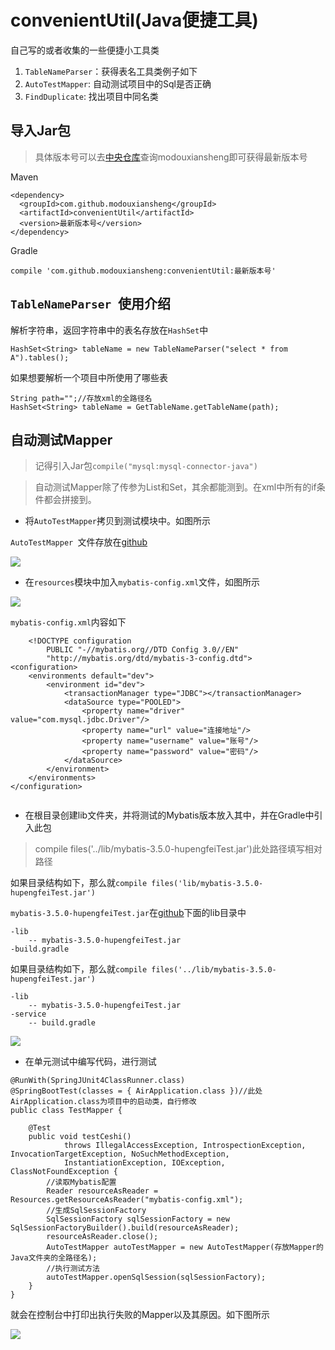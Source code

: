 # convenientUtil(Java便捷工具)

自己写的或者收集的一些便捷小工具类

1. `TableNameParser`：获得表名工具类例子如下
2. `AutoTestMapper`: 自动测试项目中的Sql是否正确
3. `FindDuplicate`: 找出项目中同名类

## 导入Jar包

> 具体版本号可以去[中央仓库](https://search.maven.org/)查询modouxiansheng即可获得最新版本号

Maven

```
<dependency>
  <groupId>com.github.modouxiansheng</groupId>
  <artifactId>convenientUtil</artifactId>
  <version>最新版本号</version>
</dependency>
```

Gradle

```
compile 'com.github.modouxiansheng:convenientUtil:最新版本号'

```

## `TableNameParser `使用介绍

解析字符串，返回字符串中的表名存放在`HashSet`中

```
HashSet<String> tableName = new TableNameParser("select * from A").tables();

```

如果想要解析一个项目中所使用了哪些表

```
String path="";//存放xml的全路径名
HashSet<String> tableName = GetTableName.getTableName(path);

```

## 自动测试Mapper

> 记得引入Jar包`compile("mysql:mysql-connector-java")`

> 自动测试Mapper除了传参为List和Set，其余都能测到。在xml中所有的if条件都会拼接到。

* 将`AutoTestMapper`拷贝到测试模块中。如图所示

`AutoTestMapper `文件存放在[github](https://github.com/modouxiansheng/convenientUtil/blob/master/src/main/java/com/github/autoTest/AutoTestMapper.java)

![](https://ws3.sinaimg.cn/large/006tNbRwly1fy1p500fgvj30ho03i3yp.jpg)

* 在`resources`模块中加入`mybatis-config.xml`文件，如图所示

![](https://ws2.sinaimg.cn/large/006tNbRwly1fy1p60n2vkj30hn08jt9g.jpg)
	
`mybatis-config.xml`内容如下
	
```
	<!DOCTYPE configuration
        PUBLIC "-//mybatis.org//DTD Config 3.0//EN"
        "http://mybatis.org/dtd/mybatis-3-config.dtd">
<configuration>
    <environments default="dev">
        <environment id="dev">
            <transactionManager type="JDBC"></transactionManager>
            <dataSource type="POOLED">
                <property name="driver" value="com.mysql.jdbc.Driver"/>
                <property name="url" value="连接地址"/>
                <property name="username" value="账号"/>
                <property name="password" value="密码"/>
            </dataSource>
        </environment>
    </environments>
</configuration>
	
```

* 在根目录创建lib文件夹，并将测试的Mybatis版本放入其中，并在Gradle中引入此包

> compile files('../lib/mybatis-3.5.0-hupengfeiTest.jar')此处路径填写相对路径
	
如果目录结构如下，那么就`compile files('lib/mybatis-3.5.0-hupengfeiTest.jar')`

`mybatis-3.5.0-hupengfeiTest.jar`在[github](https://github.com/modouxiansheng/convenientUtil/blob/master/src/main/java/com/github/autoTest/AutoTestMapper.java)下面的lib目录中
	
```
-lib
	-- mybatis-3.5.0-hupengfeiTest.jar
-build.gradle
```
	
如果目录结构如下，那么就`compile files('../lib/mybatis-3.5.0-hupengfeiTest.jar')`
	
```
-lib
	-- mybatis-3.5.0-hupengfeiTest.jar
-service
	-- build.gradle
```
	
![](https://ws1.sinaimg.cn/large/006tNbRwly1fy1p7ylfmwj30dc03iwem.jpg)

* 在单元测试中编写代码，进行测试

```
@RunWith(SpringJUnit4ClassRunner.class)
@SpringBootTest(classes = { AirApplication.class })//此处AirApplication.class为项目中的启动类，自行修改
public class TestMapper {

    @Test
    public void testCeshi()
            throws IllegalAccessException, IntrospectionException, InvocationTargetException, NoSuchMethodException,
            InstantiationException, IOException, ClassNotFoundException {
        //读取Mybatis配置
        Reader resourceAsReader = Resources.getResourceAsReader("mybatis-config.xml");
        //生成SqlSessionFactory
        SqlSessionFactory sqlSessionFactory = new SqlSessionFactoryBuilder().build(resourceAsReader);
        resourceAsReader.close();
        AutoTestMapper autoTestMapper = new AutoTestMapper(存放Mapper的Java文件夹的全路径名);
        //执行测试方法
        autoTestMapper.openSqlSession(sqlSessionFactory);
    }
}
```
	
就会在控制台中打印出执行失败的Mapper以及其原因。如下图所示
	
![](https://ws1.sinaimg.cn/large/006tNbRwly1fy1pgmgf25j31c106qjt5.jpg)

